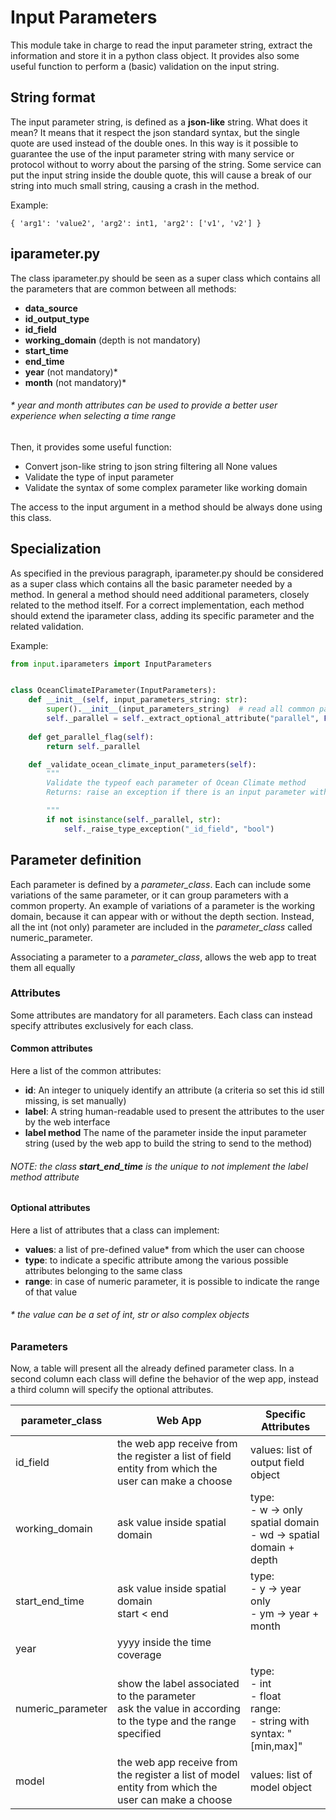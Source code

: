 # Input Parameters

This module take in charge to read the input parameter string, extract the information and store it in a python class object.
It provides also some useful function to perform a (basic) validation on the input string.

## String format

The input parameter string, is defined as a **json-like** string.
What does it mean? It means that it respect the json standard syntax, but the single quote are used instead of the double ones.
In this way is it possible to guarantee the use of the input parameter string with many service or protocol without to worry
about the parsing of the string. 
Some service can put the input string inside the double quote, this will cause a break of our string into much small string, causing a crash in the method.

Example:

`{ 'arg1': 'value2', 'arg2': int1, 'arg2': ['v1', 'v2'] }`

## iparameter.py

The class iparameter.py should be seen as a super class which contains all the parameters that are common between all methods: 

- **data_source**
- **id_output_type**
- **id_field**
- **working_domain** (depth is not mandatory)
- **start_time**
- **end_time**
- **year** (not mandatory)*
- **month** (not mandatory)*

###### * year and month attributes can be used to provide a better user experience when selecting a time range 

Then, it provides some useful function:

- Convert json-like string to json string filtering all None values
- Validate the type of input parameter
- Validate the syntax of some complex parameter like working domain

The access to the input argument in a method should be always done using this class.

## Specialization

As specified in the previous paragraph, iparameter.py should be considered as a super class which contains all the basic parameter needed by a method.
In general a method should need additional parameters, closely related to the method itself.
For a correct implementation, each method should extend the iparameter class, adding its specific parameter and the related validation.

Example:

```python
from input.iparameters import InputParameters


class OceanClimateIParameter(InputParameters):
    def __init__(self, input_parameters_string: str):
        super().__init__(input_parameters_string)  # read all common parameter
        self._parallel = self._extract_optional_attribute("parallel", False)
    
    def get_parallel_flag(self):
        return self._parallel

    def _validate_ocean_climate_input_parameters(self):
        """
        Validate the typeof each parameter of Ocean Climate method
        Returns: raise an exception if there is an input parameter with a wrong type

        """
        if not isinstance(self._parallel, str):
            self._raise_type_exception("_id_field", "bool")

```

## Parameter definition

Each parameter is defined by a _parameter_class_. Each  can include some variations of the same parameter, or it can group parameters with a common property.
An example of variations of a parameter is the working domain, because it can appear with or without the depth section.
Instead, all the int (not only) parameter are included in the _parameter_class_ called numeric_parameter.

Associating a parameter to a _parameter_class_, allows the web app to treat them all equally

### Attributes

Some attributes are mandatory for all parameters. 
Each class can instead specify attributes exclusively for each class.

#### Common attributes

Here a list of the common attributes:

- **id**: An integer to uniquely identify an attribute (a criteria so set this id still missing, is set manually)
- **label**: A string human-readable used to present the attributes to the user by the web interface
- **label method** The name of the parameter inside the input parameter string (used by the web app to build the string to send to the method)

###### NOTE: the class **start_end_time** is the unique to not implement the label method attribute

#### Optional attributes

Here a list of attributes that a class can implement:

- **values**: a list of pre-defined value* from which the user can choose
- **type**: to indicate a specific attribute among the various possible attributes belonging to the same class
- **range**: in case of numeric parameter, it is possible to indicate the range of that value

###### * the value can be a set of int, str or also complex objects

### Parameters

Now, a table will present all the already defined parameter class. In a second column each class will
define the behavior of the wep app, instead a third column will specify the optional attributes.

| parameter_class   | Web App                                                                                                        | Specific Attributes                                                           |
|-------------------|----------------------------------------------------------------------------------------------------------------|-------------------------------------------------------------------------------|
| id_field          | the web app receive from the register a list of field entity from which the user can make a choose             | values: list of output field object                                           |
| working_domain    | ask value inside spatial domain                                                                                | type:<br/>- w -> only spatial domain<br/>- wd -> spatial domain + depth       |
| start_end_time    | ask value inside spatial domain<br/>start < end                                                                | type:<br/>- y -> year only<br/>- ym -> year + month                           |
| year              | yyyy inside the time coverage                                                                                  |                                                                               |
| numeric_parameter | show the label associated to the parameter<br/> ask the value in according to the type and the range specified | type: <br/>- int<br/>- float<br/>range:<br/>- string with syntax: "[min,max]" |
| model             | the web app receive from the register a list of model entity from which the user can make a choose             | values: list of model object                                                  |
